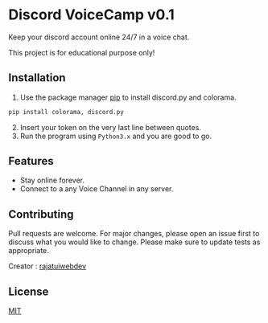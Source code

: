 # Discord VoiceCamp v0.1

Keep your discord account online 24/7 in a voice chat. 

This project is for educational purpose only!

## Installation

1. Use the package manager [pip](https://pip.pypa.io/en/stable/) to install discord.py and colorama.
```bash
pip install colorama, discord.py
```
2. Insert your token on the very last line between quotes.
3. Run the program using `Python3.x` and you are good to go.
## Features

- Stay online forever.
- Connect to a any Voice Channel in any server.

## Contributing
Pull requests are welcome. For major changes, please open an issue first to discuss what you would like to change.
Please make sure to update tests as appropriate.

Creator : [rajatuiwebdev](https://github.com/rajatuiwebdev)
## License
[MIT](https://choosealicense.com/licenses/mit/)